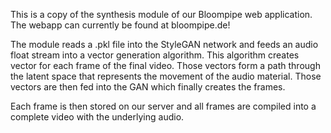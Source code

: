 This is a copy of the synthesis module of our Bloompipe web application. The webapp can currently be found at bloompipe.de!

The module reads a .pkl file into the StyleGAN network and feeds an audio float stream into a vector generation algorithm.
This algorithm creates vector for each frame of the final video. Those vectors form a path through the latent space
that represents the movement of the audio material. Those vectors are then fed into the GAN which finally creates the frames.

Each frame is then stored on our server and all frames are compiled into a complete video with the underlying audio.
